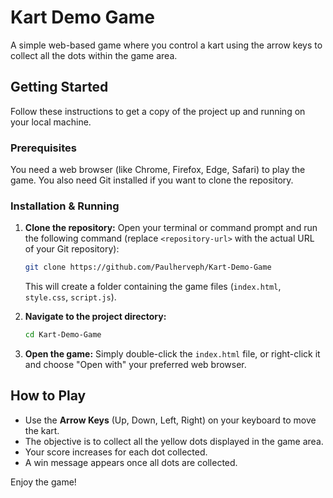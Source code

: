 # Kart Demo Game

A simple web-based game where you control a kart using the arrow keys to collect all the dots within the game area.

## Getting Started

Follow these instructions to get a copy of the project up and running on your local machine.

### Prerequisites

You need a web browser (like Chrome, Firefox, Edge, Safari) to play the game. You also need Git installed if you want to clone the repository.

### Installation & Running

1.  **Clone the repository:**
    Open your terminal or command prompt and run the following command (replace `<repository-url>` with the actual URL of your Git repository):
    ```bash
    git clone https://github.com/Paulherveph/Kart-Demo-Game
    ```
    This will create a folder containing the game files (`index.html`, `style.css`, `script.js`).

2.  **Navigate to the project directory:**
    ```bash
    cd Kart-Demo-Game
    ```

3.  **Open the game:**
    Simply double-click the `index.html` file, or right-click it and choose "Open with" your preferred web browser.

## How to Play

*   Use the **Arrow Keys** (Up, Down, Left, Right) on your keyboard to move the kart.
*   The objective is to collect all the yellow dots displayed in the game area.
*   Your score increases for each dot collected.
*   A win message appears once all dots are collected.

Enjoy the game!

